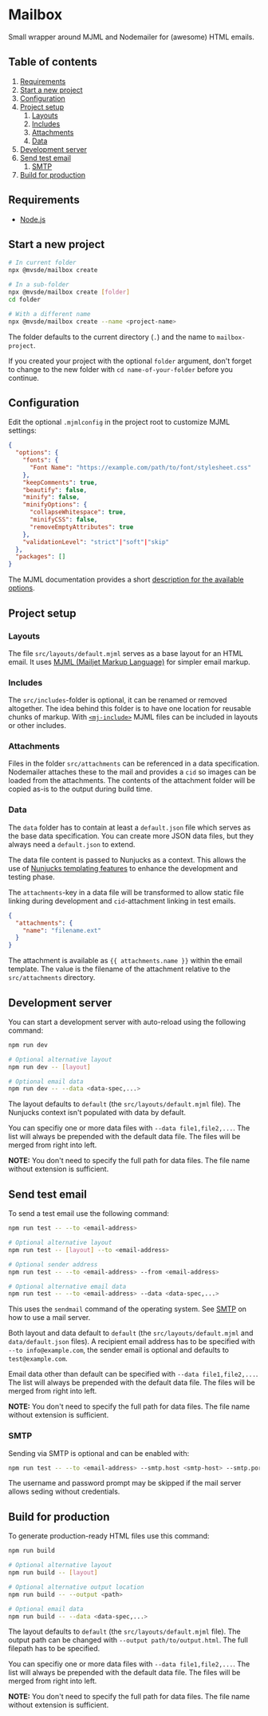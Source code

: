 # Mailbox

Small wrapper around MJML and Nodemailer for (awesome) HTML emails.

## Table of contents

1. [Requirements](#requirements)
2. [Start a new project](#start-a-new-project)
3. [Configuration](#configuration)
4. [Project setup](#project-setup)
   1. [Layouts](#layouts)
   2. [Includes](#includes)
   3. [Attachments](#attachments)
   4. [Data](#data)
5. [Development server](#development-server)
6. [Send test email](#send-test-email)
   1. [SMTP](#smtp)
7. [Build for production](#build-for-production)

## Requirements

* [Node.js](https://nodejs.org)

## Start a new project

```bash
# In current folder
npx @mvsde/mailbox create

# In a sub-folder
npx @mvsde/mailbox create [folder]
cd folder

# With a different name
npx @mvsde/mailbox create --name <project-name>
```

The folder defaults to the current directory (`.`) and the name to `mailbox-project`.

If you created your project with the optional `folder` argument, don't forget to change to the new folder with `cd name-of-your-folder` before you continue.

## Configuration

Edit the optional `.mjmlconfig` in the project root to customize MJML settings:

```json
{
  "options": {
    "fonts": {
      "Font Name": "https://example.com/path/to/font/stylesheet.css"
    },
    "keepComments": true,
    "beautify": false,
    "minify": false,
    "minifyOptions": {
      "collapseWhitespace": true,
      "minifyCSS": false,
      "removeEmptyAttributes": true
    },
    "validationLevel": "strict"|"soft"|"skip"
  },
  "packages": []
}
```

The MJML documentation provides a short [description for the available options](https://mjml.io/documentation/#inside-node-js).

## Project setup

### Layouts

The file `src/layouts/default.mjml` serves as a base layout for an HTML email. It uses [MJML (Mailjet Markup Language)](https://mjml.io/documentation/) for simpler email markup.

### Includes

The `src/includes`-folder is optional, it can be renamed or removed altogether. The idea behind this folder is to have one location for reusable chunks of markup. With [`<mj-include>`](https://mjml.io/documentation/#mj-include) MJML files can be included in layouts or other includes.

### Attachments

Files in the folder `src/attachments` can be referenced in a data specification. Nodemailer attaches these to the mail and provides a `cid` so images can be loaded from the attachments. The contents of the attachment folder will be copied as-is to the output during build time.

### Data

The `data` folder has to contain at least a `default.json` file which serves as the base data specification. You can create more JSON data files, but they always need a `default.json` to extend.

The data file content is passed to Nunjucks as a context. This allows the use of [Nunjucks templating features](https://mozilla.github.io/nunjucks/templating.html) to enhance the development and testing phase.

The `attachments`-key in a data file will be transformed to allow static file linking during development and `cid`-attachment linking in test emails.

```json
{
  "attachments": {
    "name": "filename.ext"
  }
}
```

The attachment is available as `{{ attachments.name }}` within the email template. The value is the filename of the attachment relative to the `src/attachments` directory.

## Development server

You can start a development server with auto-reload using the following command:

```bash
npm run dev

# Optional alternative layout
npm run dev -- [layout]

# Optional email data
npm run dev -- --data <data-spec,...>
```

The layout defaults to `default` (the `src/layouts/default.mjml` file). The Nunjucks context isn't populated with data by default.

You can specifiy one or more data files with `--data file1,file2,...`. The list will always be prepended with the default data file. The files will be merged from right into left.

**NOTE:** You don't need to specify the full path for data files. The file name without extension is sufficient.

## Send test email

To send a test email use the following command:

```bash
npm run test -- --to <email-address>

# Optional alternative layout
npm run test -- [layout] --to <email-address>

# Optional sender address
npm run test -- --to <email-address> --from <email-address>

# Optional alternative email data
npm run test -- --to <email-address> --data <data-spec,...>
```

This uses the `sendmail` command of the operating system. See [SMTP](#smtp) on how to use a mail server.

Both layout and data default to `default` (the `src/layouts/default.mjml` and `data/default.json` files). A recipient email address has to be specified with `--to info@example.com`, the sender email is optional and defaults to `test@example.com`.

Email data other than default can be specified with `--data file1,file2,...`. The list will always be prepended with the default data file. The files will be merged from right into left.

**NOTE:** You don't need to specify the full path for data files. The file name without extension is sufficient.

### SMTP

Sending via SMTP is optional and can be enabled with:

```bash
npm run test -- --to <email-address> --smtp.host <smtp-host> --smtp.port <smtp-port>
```

The username and password prompt may be skipped if the mail server allows seding without credentials.

## Build for production

To generate production-ready HTML files use this command:

```bash
npm run build

# Optional alternative layout
npm run build -- [layout]

# Optional alternative output location
npm run build -- --output <path>

# Optional email data
npm run build -- --data <data-spec,...>
```

The layout defaults to `default` (the `src/layouts/default.mjml` file). The output path can be changed with `--output path/to/output.html`. The full filepath has to be specified.

You can specifiy one or more data files with `--data file1,file2,...`. The list will always be prepended with the default data file. The files will be merged from right into left.

**NOTE:** You don't need to specify the full path for data files. The file name without extension is sufficient.
